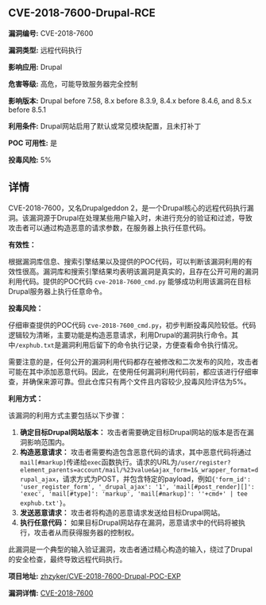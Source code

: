 ## CVE-2018-7600-Drupal-RCE

**漏洞编号:** CVE-2018-7600

**漏洞类型:** 远程代码执行

**影响应用:** Drupal

**危害等级:** 高危，可能导致服务器完全控制

**影响版本:** Drupal before 7.58, 8.x before 8.3.9, 8.4.x before 8.4.6, and 8.5.x before 8.5.1

**利用条件:** Drupal网站启用了默认或常见模块配置，且未打补丁

**POC 可用性:** 是

**投毒风险:** 5%

## 详情

CVE-2018-7600，又名Drupalgeddon 2，是一个Drupal核心的远程代码执行漏洞。该漏洞源于Drupal在处理某些用户输入时，未进行充分的验证和过滤，导致攻击者可以通过构造恶意的请求参数，在服务器上执行任意代码。

**有效性：**

根据漏洞库信息、搜索引擎结果以及提供的POC代码，可以判断该漏洞利用的有效性很高。漏洞库和搜索引擎结果均表明该漏洞是真实的，且存在公开可用的漏洞利用代码。提供的POC代码 `cve-2018-7600_cmd.py`  能够成功利用该漏洞在目标Drupal服务器上执行任意命令。

**投毒风险：**

仔细审查提供的POC代码 `cve-2018-7600_cmd.py`，初步判断投毒风险较低。代码逻辑较为清晰，主要功能是构造恶意请求，利用Drupal的漏洞执行命令。其中`/exphub.txt`是漏洞利用后留下的命令执行记录，方便查看命令执行情况。

需要注意的是，任何公开的漏洞利用代码都存在被修改和二次发布的风险，攻击者可能在其中添加恶意代码。因此，在使用任何漏洞利用代码前，都应该进行仔细审查，并确保来源可靠。但此仓库只有两个文件且内容较少,投毒风险评估为5%。

**利用方式：**

该漏洞的利用方式主要包括以下步骤：

1.  **确定目标Drupal网站版本：** 攻击者需要确定目标Drupal网站的版本是否在漏洞影响范围内。
2.  **构造恶意请求：** 攻击者需要构造包含恶意代码的请求，其中恶意代码将通过`mail[#markup]`传递给`exec`函数执行。请求的URL为`/user/register?element_parents=account/mail/%23value&ajax_form=1&_wrapper_format=drupal_ajax`，请求方式为POST，并包含特定的payload，例如`{'form_id': 'user_register_form', '_drupal_ajax': '1', 'mail[#post_render][]': 'exec', 'mail[#type]': 'markup', 'mail[#markup]': ''+cmd+' | tee exphub.txt'}`。
3.  **发送恶意请求：** 攻击者将构造的恶意请求发送给目标Drupal网站。
4.  **执行任意代码：** 如果目标Drupal网站存在漏洞，恶意请求中的代码将被执行，攻击者从而获得服务器的控制权。

此漏洞是一个典型的输入验证漏洞，攻击者通过精心构造的输入，绕过了Drupal的安全检查，最终导致远程代码执行。

**项目地址:** [zhzyker/CVE-2018-7600-Drupal-POC-EXP](https://github.com/zhzyker/CVE-2018-7600-Drupal-POC-EXP)

**漏洞详情:** [CVE-2018-7600](https://nvd.nist.gov/vuln/detail/CVE-2018-7600)